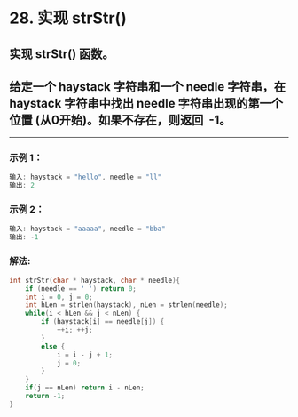 # **28. 实现 strStr()**

##  实现 strStr() 函数。
## 给定一个 haystack 字符串和一个 needle 字符串，在 haystack 字符串中找出 needle 字符串出现的第一个位置 (从0开始)。如果不存在，则返回  -1。


---

### **示例 1：**

```c
输入: haystack = "hello", needle = "ll"
输出: 2
```

### **示例 2：**

```c
输入: haystack = "aaaaa", needle = "bba"
输出: -1
```

### **解法:**

```c
int strStr(char * haystack, char * needle){
    if (needle == ' ') return 0;
    int i = 0, j = 0;
    int hLen = strlen(haystack), nLen = strlen(needle);
    while(i < hLen && j < nLen) {
        if (haystack[i] == needle[j]) {
            ++i; ++j;
        }
        else {
            i = i - j + 1;
            j = 0;
        }
    }
    if(j == nLen) return i - nLen;
    return -1;
}
```
